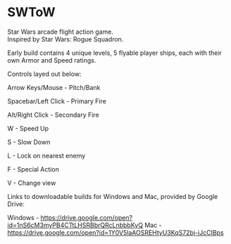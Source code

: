# SWToW
Star Wars arcade flight action game.  
Inspired by Star Wars: Rogue Squadron.

Early build contains 4 unique levels, 5 flyable player ships, each with their own Armor and Speed ratings.


Controls layed out below:


Arrow Keys/Mouse - Pitch/Bank

Spacebar/Left Click - Primary Fire

Alt/Right Click - Secondary Fire

W - Speed Up

S - Slow Down

L - Lock on nearest enemy

F - Special Action

V - Change view



Links to downloadable builds for Windows and Mac, provided by Google Drive:

Windows - https://drive.google.com/open?id=1nS6cM3myPB4CTtLHSRBbrQRcLnbbbKyQ
Mac - https://drive.google.com/open?id=1Y0V5laAOSREHtyU3KqS72bj-iJcCIBps
